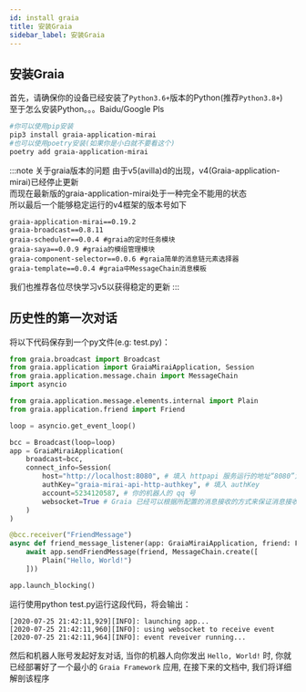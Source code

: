 ```yaml
---
id: install graia
title: 安装Graia
sidebar_label: 安装Graia
---
```


## 安装Graia
首先，请确保你的设备已经安装了`Python3.6+`版本的Python(推荐`Python3.8+`)  
至于怎么安装Python。。。Baidu/Google Pls

```sh
#你可以使用pip安装
pip3 install graia-application-mirai
#也可以使用poetry安装(如果你是小白就不要看这个)
poetry add graia-application-mirai
```

:::note 关于graia版本的问题
由于v5(avilla)d的出现，v4(Graia-application-mirai)已经停止更新  
而现在最新版的graia-application-mirai处于一种完全不能用的状态  
所以最后一个能够稳定运行的v4框架的版本号如下  
```shell
graia-application-mirai==0.19.2
graia-broadcast==0.8.11
graia-scheduler==0.0.4 #graia的定时任务模块
graia-saya==0.0.9 #graia的模组管理模块
graia-component-selector==0.0.6 #graia简单的消息链元素选择器
graia-template==0.0.4 #graia中MessageChain消息模板
```
我们也推荐各位尽快学习v5以获得稳定的更新
:::

## 历史性的第一次对话

将以下代码保存到一个py文件(e.g: test.py)：

```python
from graia.broadcast import Broadcast
from graia.application import GraiaMiraiApplication, Session
from graia.application.message.chain import MessageChain
import asyncio

from graia.application.message.elements.internal import Plain
from graia.application.friend import Friend

loop = asyncio.get_event_loop()

bcc = Broadcast(loop=loop)
app = GraiaMiraiApplication(
    broadcast=bcc,
    connect_info=Session(
        host="http://localhost:8080", # 填入 httpapi 服务运行的地址“8080”为您所写的port
        authKey="graia-mirai-api-http-authkey", # 填入 authKey
        account=5234120587, # 你的机器人的 qq 号
        websocket=True # Graia 已经可以根据所配置的消息接收的方式来保证消息接收部分的正常运作.
    )
)

@bcc.receiver("FriendMessage")
async def friend_message_listener(app: GraiaMiraiApplication, friend: Friend):
    await app.sendFriendMessage(friend, MessageChain.create([
        Plain("Hello, World!")
    ]))

app.launch_blocking()
```

运行使用python test.py运行这段代码，将会输出：

```log
[2020-07-25 21:42:11,929][INFO]: launching app...
[2020-07-25 21:42:11,960][INFO]: using websocket to receive event
[2020-07-25 21:42:11,964][INFO]: event reveiver running...
```

然后和机器人账号发起好友对话, 当你的机器人向你发出 `Hello, World!` 时, 你就已经部署好了一个最小的 `Graia Framework` 应用, 在接下来的文档中, 我们将详细解剖该程序
